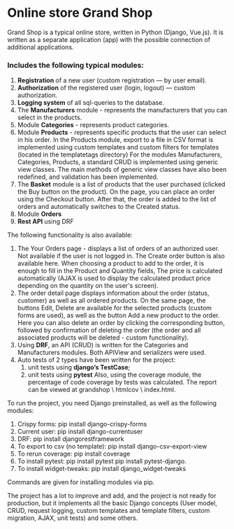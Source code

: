 # Online store Grand Shop
Grand Shop is a typical online store, written in Python (Django, Vue.js). It is written as a separate application (app) with the possible connection of additional applications.
### Includes the following typical modules:
1. **Registration** of a new user (custom registration — by user email).
2. **Authorization** of the registered user (login, logout) — custom authorization.
3. **Logging system** of all sql-queries to the database.
4. The **Manufacturers** module - represents the manufacturers that you can select in the products.
5. Module **Categories** - represents product categories.
6. Module **Products** - represents specific products that the user can select in his order.
In the Products module, export to a file in CSV format is implemented using custom templates and custom filters for templates (located in the templatetags directory)
For the modules Manufacturers, Categories, Products, a standard CRUD is implemented using generic view classes. The main methods of generic view classes have also been redefined, and validation has been implemented.
7. The **Basket** module is a list of products that the user purchased (clicked the Buy button on the product). On the page, you can place an order using the Checkout button. After that, the order is added to the list of orders and automatically switches to the Created status.
8. Module **Orders**
9. **Rest API** using DRF

The following functionality is also available:
1. The Your Orders page - displays a list of orders of an authorized user. Not available if the user is not logged in. The Create order button is also available here. When choosing a product to add to the order, it is enough to fill in the Product and Quantity fields, The price is calculated automatically (AJAX is used to display the calculated product price depending on the quantity on the user's screen).
2. The order detail page displays information about the order (status, customer) as well as all ordered products. On the same page, the buttons Edit, Delete are available for the selected products (custom forms are used), as well as the button Add a new product to the order. Here you can also delete an order by clicking the corresponding button, followed by confirmation of deleting the order (the order and all associated products will be deleted - custom functionality).
3. Using **DRF**, an API (CRUD) is written for the Categories and Manufacturers modules. Both APIView and serializers were used.
4. Auto tests of 2 types have been written for the project:
   1. unit tests using **django’s TestCase**;
   2. unit tests using **pytest**
Also, using the coverage module, the percentage of code coverage by tests was calculated. The report can be viewed at grandshop \ htmlcov \ index.html.

To run the project, you need Django preinstalled, as well as the following modules:
1. Crispy forms: pip install django-crispy-forms
2. Current user: pip install django-currentuser
3. DRF: pip install djangorestframework
4. To export to csv (no template): pip install django-csv-export-view
5. To rerun coverage: pip install coverage
6. To install pytest: pip install pytest
                      pip install pytest-django.
7. To install widget-tweaks: pip install django_widget-tweaks
                      
Commands are given for installing modules via pip.

The project has a lot to improve and add, and the project is not ready for production, but it implements all the basic Django concepts (User model, CRUD, request logging, custom templates and template filters, custom migration, AJAX, unit tests) and some others.
